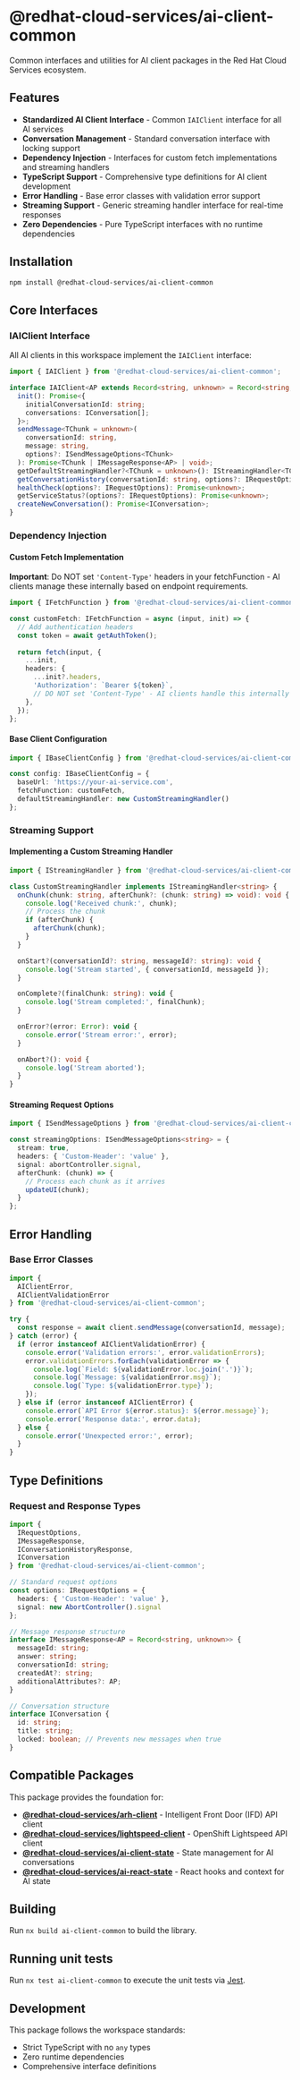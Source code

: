 # @redhat-cloud-services/ai-client-common

Common interfaces and utilities for AI client packages in the Red Hat Cloud Services ecosystem.

## Features

- **Standardized AI Client Interface** - Common `IAIClient` interface for all AI services
- **Conversation Management** - Standard conversation interface with locking support
- **Dependency Injection** - Interfaces for custom fetch implementations and streaming handlers  
- **TypeScript Support** - Comprehensive type definitions for AI client development
- **Error Handling** - Base error classes with validation error support
- **Streaming Support** - Generic streaming handler interface for real-time responses
- **Zero Dependencies** - Pure TypeScript interfaces with no runtime dependencies

## Installation

```bash
npm install @redhat-cloud-services/ai-client-common
```

## Core Interfaces

### IAIClient Interface

All AI clients in this workspace implement the `IAIClient` interface:

```typescript
import { IAIClient } from '@redhat-cloud-services/ai-client-common';

interface IAIClient<AP extends Record<string, unknown> = Record<string, unknown>> {
  init(): Promise<{
    initialConversationId: string;
    conversations: IConversation[];
  }>;
  sendMessage<TChunk = unknown>(
    conversationId: string, 
    message: string, 
    options?: ISendMessageOptions<TChunk>
  ): Promise<TChunk | IMessageResponse<AP> | void>;
  getDefaultStreamingHandler?<TChunk = unknown>(): IStreamingHandler<TChunk> | undefined;
  getConversationHistory(conversationId: string, options?: IRequestOptions): Promise<IConversationHistoryResponse<AP>>;
  healthCheck(options?: IRequestOptions): Promise<unknown>;
  getServiceStatus?(options?: IRequestOptions): Promise<unknown>;
  createNewConversation(): Promise<IConversation>;
}
```

### Dependency Injection

#### Custom Fetch Implementation

**Important**: Do NOT set `'Content-Type'` headers in your fetchFunction - AI clients manage these internally based on endpoint requirements.

```typescript
import { IFetchFunction } from '@redhat-cloud-services/ai-client-common';

const customFetch: IFetchFunction = async (input, init) => {
  // Add authentication headers
  const token = await getAuthToken();
  
  return fetch(input, {
    ...init,
    headers: {
      ...init?.headers,
      'Authorization': `Bearer ${token}`,
      // DO NOT set 'Content-Type' - AI clients handle this internally
    },
  });
};
```

#### Base Client Configuration

```typescript
import { IBaseClientConfig } from '@redhat-cloud-services/ai-client-common';

const config: IBaseClientConfig = {
  baseUrl: 'https://your-ai-service.com',
  fetchFunction: customFetch,
  defaultStreamingHandler: new CustomStreamingHandler()
};
```

### Streaming Support

#### Implementing a Custom Streaming Handler

```typescript
import { IStreamingHandler } from '@redhat-cloud-services/ai-client-common';

class CustomStreamingHandler implements IStreamingHandler<string> {
  onChunk(chunk: string, afterChunk?: (chunk: string) => void): void {
    console.log('Received chunk:', chunk);
    // Process the chunk
    if (afterChunk) {
      afterChunk(chunk);
    }
  }

  onStart?(conversationId?: string, messageId?: string): void {
    console.log('Stream started', { conversationId, messageId });
  }

  onComplete?(finalChunk: string): void {
    console.log('Stream completed:', finalChunk);
  }

  onError?(error: Error): void {
    console.error('Stream error:', error);
  }

  onAbort?(): void {
    console.log('Stream aborted');
  }
}
```

#### Streaming Request Options

```typescript
import { ISendMessageOptions } from '@redhat-cloud-services/ai-client-common';

const streamingOptions: ISendMessageOptions<string> = {
  stream: true,
  headers: { 'Custom-Header': 'value' },
  signal: abortController.signal,
  afterChunk: (chunk) => {
    // Process each chunk as it arrives
    updateUI(chunk);
  }
};
```

## Error Handling

### Base Error Classes

```typescript
import { 
  AIClientError, 
  AIClientValidationError 
} from '@redhat-cloud-services/ai-client-common';

try {
  const response = await client.sendMessage(conversationId, message);
} catch (error) {
  if (error instanceof AIClientValidationError) {
    console.error('Validation errors:', error.validationErrors);
    error.validationErrors.forEach(validationError => {
      console.log(`Field: ${validationError.loc.join('.')}`);
      console.log(`Message: ${validationError.msg}`);
      console.log(`Type: ${validationError.type}`);
    });
  } else if (error instanceof AIClientError) {
    console.error(`API Error ${error.status}: ${error.message}`);
    console.error('Response data:', error.data);
  } else {
    console.error('Unexpected error:', error);
  }
}
```

## Type Definitions

### Request and Response Types

```typescript
import { 
  IRequestOptions,
  IMessageResponse,
  IConversationHistoryResponse,
  IConversation
} from '@redhat-cloud-services/ai-client-common';

// Standard request options
const options: IRequestOptions = {
  headers: { 'Custom-Header': 'value' },
  signal: new AbortController().signal
};

// Message response structure
interface IMessageResponse<AP = Record<string, unknown>> {
  messageId: string;
  answer: string;
  conversationId: string;
  createdAt?: string;
  additionalAttributes?: AP;
}

// Conversation structure
interface IConversation {
  id: string;
  title: string;
  locked: boolean; // Prevents new messages when true
}
```

## Compatible Packages

This package provides the foundation for:

- **[@redhat-cloud-services/arh-client](../arh-client)** - Intelligent Front Door (IFD) API client
- **[@redhat-cloud-services/lightspeed-client](../lightspeed-client)** - OpenShift Lightspeed API client  
- **[@redhat-cloud-services/ai-client-state](../ai-client-state)** - State management for AI conversations
- **[@redhat-cloud-services/ai-react-state](../ai-react-state)** - React hooks and context for AI state

## Building

Run `nx build ai-client-common` to build the library.

## Running unit tests

Run `nx test ai-client-common` to execute the unit tests via [Jest](https://jestjs.io).

## Development

This package follows the workspace standards:
- Strict TypeScript with no `any` types
- Zero runtime dependencies  
- Comprehensive interface definitions
